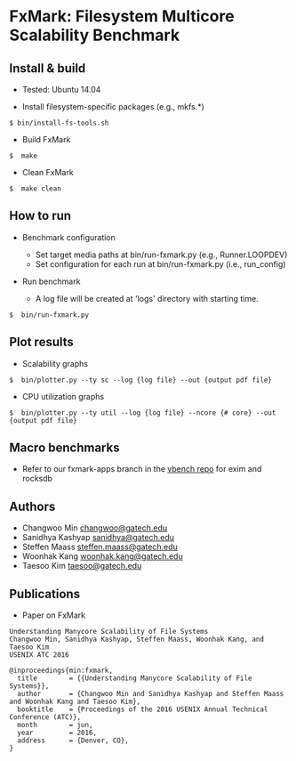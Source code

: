 FxMark: Filesystem Multicore Scalability Benchmark
==================================================

Install & build
---------------
- Tested: Ubuntu 14.04

- Install filesystem-specific packages (e.g., mkfs.*)
~~~~~~{.sh}
$ bin/install-fs-tools.sh
~~~~~~

- Build FxMark
~~~~~{.sh}
$  make
~~~~~

- Clean FxMark
~~~~~{.sh}
$  make clean
~~~~~


How to run
----------
- Benchmark configuration
    - Set target media paths at bin/run-fxmark.py (e.g., Runner.LOOPDEV)
    - Set configuration for each run at bin/run-fxmark.py (i.e., run_config)

- Run benchmark
    - A log file will be created at 'logs' directory with starting time.
~~~~~{.sh}
$  bin/run-fxmark.py
~~~~~


Plot results
----------
- Scalability graphs
~~~~~{.sh}
$  bin/plotter.py --ty sc --log {log file} --out {output pdf file}
~~~~~

- CPU utilization graphs
~~~~~{.sh}
$  bin/plotter.py --ty util --log {log file} --ncore {# core} --out {output pdf file}
~~~~~

Macro benchmarks
----------------

- Refer to our fxmark-apps branch in the [vbench repo](https://github.com/sslab-gatech/vbench) for exim and rocksdb


Authors
-------
- Changwoo Min <changwoo@gatech.edu>
- Sanidhya Kashyap <sanidhya@gatech.edu>
- Steffen Maass <steffen.maass@gatech.edu>
- Woonhak Kang <woonhak.kang@gatech.edu>
- Taesoo Kim <taesoo@gatech.edu>

Publications
------------
- Paper on FxMark
```
Understanding Manycore Scalability of File Systems
Changwoo Min, Sanidhya Kashyap, Steffen Maass, Woonhak Kang, and Taesoo Kim
USENIX ATC 2016

@inproceedings{min:fxmark,
  title        = {{Understanding Manycore Scalability of File Systems}},
  author       = {Changwoo Min and Sanidhya Kashyap and Steffen Maass and Woonhak Kang and Taesoo Kim},
  booktitle    = {Proceedings of the 2016 USENIX Annual Technical Conference (ATC)},
  month        = jun,
  year         = 2016,
  address      = {Denver, CO},
}
```
